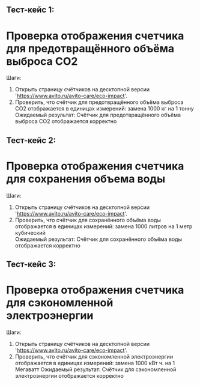 ## Тест-кейс 1: 
# Проверка отображения счетчика для предотвращённого объёма выброса CO2  
   Шаги:
1. Открыть страницу счётчиков на десктопной версии 'https://www.avito.ru/avito-care/eco-impact'.
2. Проверить, что счётчик для предотвращённого объёма выброса CO2 отображается в единицах измерений: замена 1000 кг на 1 тонну
   Ожидаемый результат: Счётчик для предотвращённого объёма выброса CO2 отображается корректно

## Тест-кейс 2:
# Проверка отображения счетчика для сохранения объема воды  
   Шаги:
1. Открыть страницу счётчиков на десктопной версии 'https://www.avito.ru/avito-care/eco-impact'.
2. Проверить, что счётчик для сохранённого объёма воды отображается в единицах измерений: замена 1000 литров на 1 метр кубический   
   Ожидаемый результат: Счётчик для сохранённого объёма воды отображается корректно

## Тест-кейс 3: 
# Проверка отображения счетчика для сэкономленной электроэнергии  
   Шаги:
1. Открыть страницу счётчиков на десктопной версии 'https://www.avito.ru/avito-care/eco-impact'.
2. Проверить, что счётчик для сэкономленной электроэнергии отображается в единицах измерений: замена 1000 кВт ч. на 1 Мегаватт
   Ожидаемый результат: Счётчик для сэкономленной электроэнергии отображается корректно 